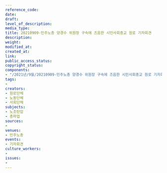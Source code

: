 ```yaml
---
reference_code: 
date: 
draft: 
level_of_description: 
media_type: 
title: 20210909-민주노총 양경수 위원장 구속에 즈음한 시민사회종교 원로 기자회견
description: 
weight: 
modified_at: 
created_at: 
link: 
public_access_status: 
copyright_status: 
components:
- "/2021년/9월/20210909-민주노총 양경수 위원장 구속에 즈음한 시민사회종교 원로 기자회견/404080_61553_2258.jpg"
tags:
- 
creators:
- 원로단체
- 노동단체
- 사회단체
subjects:
- 노조탄압
- 총파업
sources:
- 
venues:
- 민주노총
events:
- 기자회견
culture_workers:
- 
issues:
- 
---
```

